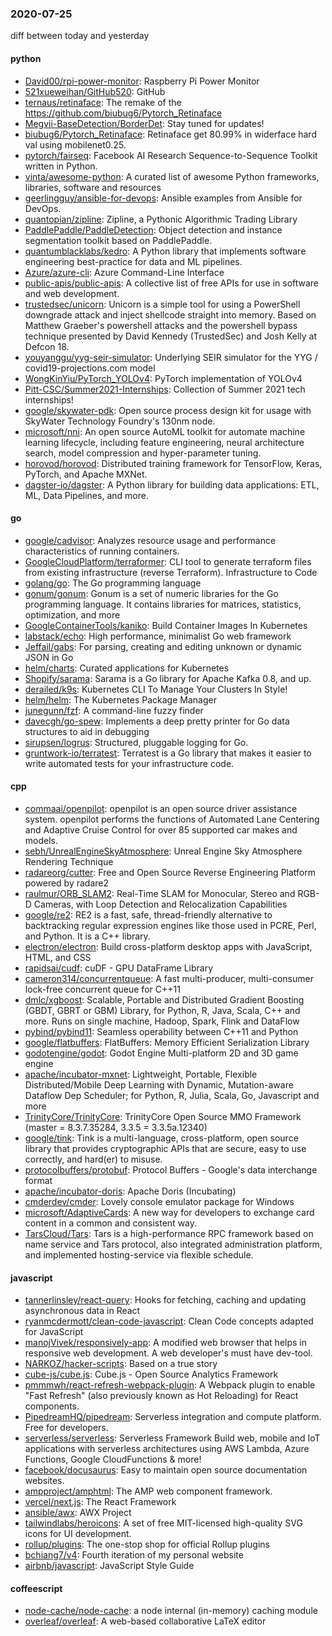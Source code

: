 ### 2020-07-25
diff between today and yesterday

#### python
* [David00/rpi-power-monitor](https://github.com/David00/rpi-power-monitor): Raspberry Pi Power Monitor
* [521xueweihan/GitHub520](https://github.com/521xueweihan/GitHub520):  GitHub
* [ternaus/retinaface](https://github.com/ternaus/retinaface): The remake of the https://github.com/biubug6/Pytorch_Retinaface
* [Megvii-BaseDetection/BorderDet](https://github.com/Megvii-BaseDetection/BorderDet): Stay tuned for updates!
* [biubug6/Pytorch_Retinaface](https://github.com/biubug6/Pytorch_Retinaface): Retinaface get 80.99% in widerface hard val using mobilenet0.25.
* [pytorch/fairseq](https://github.com/pytorch/fairseq): Facebook AI Research Sequence-to-Sequence Toolkit written in Python.
* [vinta/awesome-python](https://github.com/vinta/awesome-python): A curated list of awesome Python frameworks, libraries, software and resources
* [geerlingguy/ansible-for-devops](https://github.com/geerlingguy/ansible-for-devops): Ansible examples from Ansible for DevOps.
* [quantopian/zipline](https://github.com/quantopian/zipline): Zipline, a Pythonic Algorithmic Trading Library
* [PaddlePaddle/PaddleDetection](https://github.com/PaddlePaddle/PaddleDetection): Object detection and instance segmentation toolkit based on PaddlePaddle.
* [quantumblacklabs/kedro](https://github.com/quantumblacklabs/kedro): A Python library that implements software engineering best-practice for data and ML pipelines.
* [Azure/azure-cli](https://github.com/Azure/azure-cli): Azure Command-Line Interface
* [public-apis/public-apis](https://github.com/public-apis/public-apis): A collective list of free APIs for use in software and web development.
* [trustedsec/unicorn](https://github.com/trustedsec/unicorn): Unicorn is a simple tool for using a PowerShell downgrade attack and inject shellcode straight into memory. Based on Matthew Graeber's powershell attacks and the powershell bypass technique presented by David Kennedy (TrustedSec) and Josh Kelly at Defcon 18.
* [youyanggu/yyg-seir-simulator](https://github.com/youyanggu/yyg-seir-simulator): Underlying SEIR simulator for the YYG / covid19-projections.com model
* [WongKinYiu/PyTorch_YOLOv4](https://github.com/WongKinYiu/PyTorch_YOLOv4): PyTorch implementation of YOLOv4
* [Pitt-CSC/Summer2021-Internships](https://github.com/Pitt-CSC/Summer2021-Internships): Collection of Summer 2021 tech internships!
* [google/skywater-pdk](https://github.com/google/skywater-pdk): Open source process design kit for usage with SkyWater Technology Foundry's 130nm node.
* [microsoft/nni](https://github.com/microsoft/nni): An open source AutoML toolkit for automate machine learning lifecycle, including feature engineering, neural architecture search, model compression and hyper-parameter tuning.
* [horovod/horovod](https://github.com/horovod/horovod): Distributed training framework for TensorFlow, Keras, PyTorch, and Apache MXNet.
* [dagster-io/dagster](https://github.com/dagster-io/dagster): A Python library for building data applications: ETL, ML, Data Pipelines, and more.

#### go
* [google/cadvisor](https://github.com/google/cadvisor): Analyzes resource usage and performance characteristics of running containers.
* [GoogleCloudPlatform/terraformer](https://github.com/GoogleCloudPlatform/terraformer): CLI tool to generate terraform files from existing infrastructure (reverse Terraform). Infrastructure to Code
* [golang/go](https://github.com/golang/go): The Go programming language
* [gonum/gonum](https://github.com/gonum/gonum): Gonum is a set of numeric libraries for the Go programming language. It contains libraries for matrices, statistics, optimization, and more
* [GoogleContainerTools/kaniko](https://github.com/GoogleContainerTools/kaniko): Build Container Images In Kubernetes
* [labstack/echo](https://github.com/labstack/echo): High performance, minimalist Go web framework
* [Jeffail/gabs](https://github.com/Jeffail/gabs): For parsing, creating and editing unknown or dynamic JSON in Go
* [helm/charts](https://github.com/helm/charts): Curated applications for Kubernetes
* [Shopify/sarama](https://github.com/Shopify/sarama): Sarama is a Go library for Apache Kafka 0.8, and up.
* [derailed/k9s](https://github.com/derailed/k9s):  Kubernetes CLI To Manage Your Clusters In Style!
* [helm/helm](https://github.com/helm/helm): The Kubernetes Package Manager
* [junegunn/fzf](https://github.com/junegunn/fzf):  A command-line fuzzy finder
* [davecgh/go-spew](https://github.com/davecgh/go-spew): Implements a deep pretty printer for Go data structures to aid in debugging
* [sirupsen/logrus](https://github.com/sirupsen/logrus): Structured, pluggable logging for Go.
* [gruntwork-io/terratest](https://github.com/gruntwork-io/terratest): Terratest is a Go library that makes it easier to write automated tests for your infrastructure code.

#### cpp
* [commaai/openpilot](https://github.com/commaai/openpilot): openpilot is an open source driver assistance system. openpilot performs the functions of Automated Lane Centering and Adaptive Cruise Control for over 85 supported car makes and models.
* [sebh/UnrealEngineSkyAtmosphere](https://github.com/sebh/UnrealEngineSkyAtmosphere): Unreal Engine Sky Atmosphere Rendering Technique
* [radareorg/cutter](https://github.com/radareorg/cutter): Free and Open Source Reverse Engineering Platform powered by radare2
* [raulmur/ORB_SLAM2](https://github.com/raulmur/ORB_SLAM2): Real-Time SLAM for Monocular, Stereo and RGB-D Cameras, with Loop Detection and Relocalization Capabilities
* [google/re2](https://github.com/google/re2): RE2 is a fast, safe, thread-friendly alternative to backtracking regular expression engines like those used in PCRE, Perl, and Python. It is a C++ library.
* [electron/electron](https://github.com/electron/electron): Build cross-platform desktop apps with JavaScript, HTML, and CSS
* [rapidsai/cudf](https://github.com/rapidsai/cudf): cuDF - GPU DataFrame Library
* [cameron314/concurrentqueue](https://github.com/cameron314/concurrentqueue): A fast multi-producer, multi-consumer lock-free concurrent queue for C++11
* [dmlc/xgboost](https://github.com/dmlc/xgboost): Scalable, Portable and Distributed Gradient Boosting (GBDT, GBRT or GBM) Library, for Python, R, Java, Scala, C++ and more. Runs on single machine, Hadoop, Spark, Flink and DataFlow
* [pybind/pybind11](https://github.com/pybind/pybind11): Seamless operability between C++11 and Python
* [google/flatbuffers](https://github.com/google/flatbuffers): FlatBuffers: Memory Efficient Serialization Library
* [godotengine/godot](https://github.com/godotengine/godot): Godot Engine  Multi-platform 2D and 3D game engine
* [apache/incubator-mxnet](https://github.com/apache/incubator-mxnet): Lightweight, Portable, Flexible Distributed/Mobile Deep Learning with Dynamic, Mutation-aware Dataflow Dep Scheduler; for Python, R, Julia, Scala, Go, Javascript and more
* [TrinityCore/TrinityCore](https://github.com/TrinityCore/TrinityCore): TrinityCore Open Source MMO Framework (master = 8.3.7.35284, 3.3.5 = 3.3.5a.12340)
* [google/tink](https://github.com/google/tink): Tink is a multi-language, cross-platform, open source library that provides cryptographic APIs that are secure, easy to use correctly, and hard(er) to misuse.
* [protocolbuffers/protobuf](https://github.com/protocolbuffers/protobuf): Protocol Buffers - Google's data interchange format
* [apache/incubator-doris](https://github.com/apache/incubator-doris): Apache Doris (Incubating)
* [cmderdev/cmder](https://github.com/cmderdev/cmder): Lovely console emulator package for Windows
* [microsoft/AdaptiveCards](https://github.com/microsoft/AdaptiveCards): A new way for developers to exchange card content in a common and consistent way.
* [TarsCloud/Tars](https://github.com/TarsCloud/Tars): Tars is a high-performance RPC framework based on name service and Tars protocol, also integrated administration platform, and implemented hosting-service via flexible schedule.

#### javascript
* [tannerlinsley/react-query](https://github.com/tannerlinsley/react-query):  Hooks for fetching, caching and updating asynchronous data in React
* [ryanmcdermott/clean-code-javascript](https://github.com/ryanmcdermott/clean-code-javascript):  Clean Code concepts adapted for JavaScript
* [manojVivek/responsively-app](https://github.com/manojVivek/responsively-app): A modified web browser that helps in responsive web development. A web developer's must have dev-tool.
* [NARKOZ/hacker-scripts](https://github.com/NARKOZ/hacker-scripts): Based on a true story
* [cube-js/cube.js](https://github.com/cube-js/cube.js):  Cube.js - Open Source Analytics Framework
* [pmmmwh/react-refresh-webpack-plugin](https://github.com/pmmmwh/react-refresh-webpack-plugin): A Webpack plugin to enable "Fast Refresh" (also previously known as Hot Reloading) for React components.
* [PipedreamHQ/pipedream](https://github.com/PipedreamHQ/pipedream): Serverless integration and compute platform. Free for developers.
* [serverless/serverless](https://github.com/serverless/serverless):  Serverless Framework  Build web, mobile and IoT applications with serverless architectures using AWS Lambda, Azure Functions, Google CloudFunctions & more! 
* [facebook/docusaurus](https://github.com/facebook/docusaurus): Easy to maintain open source documentation websites.
* [ampproject/amphtml](https://github.com/ampproject/amphtml): The AMP web component framework.
* [vercel/next.js](https://github.com/vercel/next.js): The React Framework
* [ansible/awx](https://github.com/ansible/awx): AWX Project
* [tailwindlabs/heroicons](https://github.com/tailwindlabs/heroicons): A set of free MIT-licensed high-quality SVG icons for UI development.
* [rollup/plugins](https://github.com/rollup/plugins):  The one-stop shop for official Rollup plugins
* [bchiang7/v4](https://github.com/bchiang7/v4): Fourth iteration of my personal website
* [airbnb/javascript](https://github.com/airbnb/javascript): JavaScript Style Guide

#### coffeescript
* [node-cache/node-cache](https://github.com/node-cache/node-cache): a node internal (in-memory) caching module
* [overleaf/overleaf](https://github.com/overleaf/overleaf): A web-based collaborative LaTeX editor

